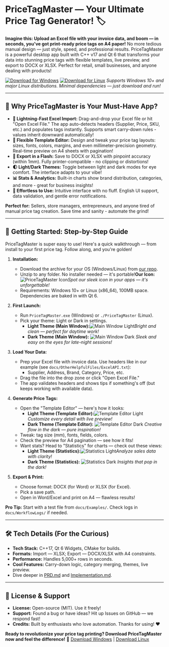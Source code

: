 # PriceTagMaster — Your Ultimate Price Tag Generator! 🏷️

**Imagine this: Upload an Excel file with your invoice data, and boom — in seconds, you've got print-ready price tags on A4 paper!** No more tedious manual design — just style, speed, and professional results. PriceTagMaster is a powerful desktop app built with C++ v17 and Qt 6 that transforms your data into stunning price tags with flexible templates, live preview, and export to DOCX or XLSX. Perfect for retail, small businesses, and anyone dealing with products!

[![Download for Windows](https://img.shields.io/badge/Download-Windows-blue?style=for-the-badge&logo=windows)](https://example.com/download/windows)
[![Download for Linux](https://img.shields.io/badge/Download-Linux-green?style=for-the-badge&logo=linux)](https://example.com/download/linux)
*Supports Windows 10+ and major Linux distributions. Minimal dependencies — just download and run!*

---

## 🌟 Why PriceTagMaster is Your Must-Have App?

- **🚀 Lightning-Fast Excel Import:** Drag-and-drop your Excel file or hit "Open Excel File." The app auto-detects headers (Supplier, Price, SKU, etc.) and populates tags instantly. Supports smart carry-down rules - values inherit downward automatically!
- **🎨 Flexible Template Editor:** Design and tweak your price tag layouts: sizes, fonts, colors, margins, and even millimeter-precision geometry. Real-time preview on A4 sheets with pagination!
- **📄 Export in a Flash:** Save to DOCX or XLSX with pinpoint accuracy (within 1mm). Fully printer-compatible - no clipping or distortions!
- **🌓 Light/Dark Themes:** Toggle between light and dark modes for eye comfort. The interface adapts to your vibe!
- **📊 Stats & Analytics:** Built-in charts show brand distribution, categories, and more - great for business insights!
- **🔧 Effortless to Use:** Intuitive interface with no fluff. English UI support, data validation, and gentle error notifications.

**Perfect for:** Sellers, store managers, entrepreneurs, and anyone tired of manual price tag creation. Save time and sanity - automate the grind!

---

## 🚀 Getting Started: Step-by-Step Guide

PriceTagMaster is super easy to use! Here's a quick walkthrough — from install to your first price tag. Follow along, and you're golden!

1. **Installation:**

   - Download the archive for your OS (Windows/Linux) from [our repo](https://example.com/download).
   - Unzip to any folder. No installer needed — it's portable!**Our Icon:**![PriceTagMaster Icon](docs/DesignScrins/PriceTagManagerIcon.jpg)*Spot our sleek icon in your apps — it's unforgettable!*
   - Requirements: Windows 10+ or Linux (x86_64), 100MB space. Dependencies are baked in with Qt 6.
2. **First Launch:**

   - Run `PriceTagMaster.exe` (Windows) or `./PriceTagMaster` (Linux).
   - Pick your theme: Light or Dark in settings.
     - **Light Theme (Main Window):**![Main Window Light](docs/DesignScrins/MainWindowLight.png)*Bright and clean — perfect for daytime work!*
     - **Dark Theme (Main Window):**
       ![Main Window Dark](docs/DesignScrins/MainWindow.png)
       *Sleek and easy on the eyes for late-night sessions!*
3. **Load Your Data:**

   - Prep your Excel file with invoice data. Use headers like in our example (see `docs/OtherHelpfulFiles/ExcelAPI.txt`):
     - Supplier, Address, Brand, Category, Price, etc.
   - Drag the file into the drop zone or click "Open Excel File."
   - The app validates headers and shows tips if something's off (but keeps working with available data).
4. **Generate Price Tags:**

   - Open the "Template Editor" — here's how it looks:
     - **Light Theme (Template Editor):**![Template Editor Light](docs/DesignScrins/TemplateEditorLight.png)*Customize every detail with live preview!*
     - **Dark Theme (Template Editor):**
       ![Template Editor Dark](docs/DesignScrins/TemplateEditorBlack.png)
       *Creative flow in the dark — pure inspiration!*
   - Tweak: tag size (mm), fonts, fields, colors.
   - Check the preview for A4 pagination — see how it fits!
   - Want stats? Head to "Statistics" for charts — check out these views:
     - **Light Theme (Statistics):**![Statistics Light](docs/DesignScrins/StatisticsWindowLight.png)*Analyze sales data with clarity!*
     - **Dark Theme (Statistics):**
       ![Statistics Dark](docs/DesignScrins/StatisticsWindow.png)
       *Insights that pop in the dark!*
5. **Export & Print:**

   - Choose format: DOCX (for Word) or XLSX (for Excel).
   - Pick a save path.
   - Open in Word/Excel and print on A4 — flawless results!

**Pro Tip:** Start with a test file from `docs/Examples/`. Check logs in `docs/WorkflowLogs/` if needed.

---

## 🛠️ Tech Details (For the Curious)

- **Tech Stack:** C++17, Qt 6 Widgets, CMake for builds.
- **Formats:** Import — XLSX; Export — DOCX/XLSX with A4 constraints.
- **Performance:** Handles 5,000+ rows in seconds.
- **Cool Features:** Carry-down logic, category merging, themes, live preview.
- Dive deeper in [PRD.md](docs/PRD.md) and [Implementation.md](docs/Implementation.md).

---

## 📝 License & Support

- **License:** Open-source (MIT). Use it freely!
- **Support:** Found a bug or have ideas? Hit up Issues on GitHub — we respond fast!
- **Credits:** Built by enthusiasts who love automation. Thanks for using! ❤️

**Ready to revolutionize your price tag printing? Download PriceTagMaster now and feel the difference!** 🚀
[Download Windows](https://example.com/download/windows) | [Download Linux](https://example.com/download/linux)
